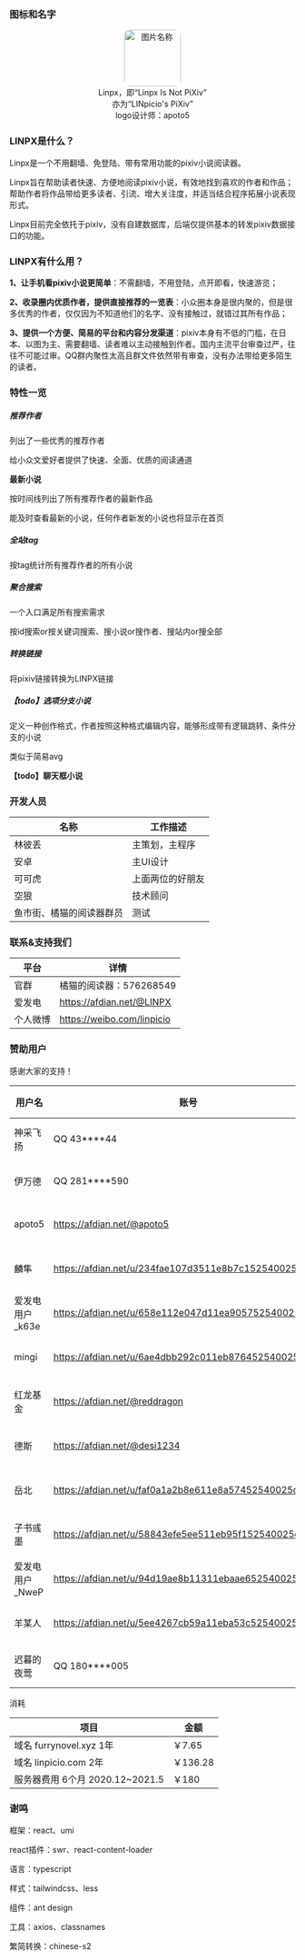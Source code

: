### 图标和名字

<div align='center'><img src="https://i.loli.net/2020/12/02/EXiUAJK1SOQB8My.png" width = "100" height = "100" alt="图片名称" style='border-radius:10px' /></div>

<div align='center'>
    Linpx，即“Linpx Is Not PiXiv”<br/>
    亦为“LINpicio's PiXiv”<br/>
    logo设计师：apoto5
</div>



### LINPX是什么？

Linpx是一个不用翻墙、免登陆、带有常用功能的pixiv小说阅读器。

Linpx旨在帮助读者快速、方便地阅读pixiv小说，有效地找到喜欢的作者和作品；帮助作者将作品带给更多读者、引流、增大关注度，并适当结合程序拓展小说表现形式。

Linpx目前完全依托于pixiv，没有自建数据库，后端仅提供基本的转发pixiv数据接口的功能。




### LINPX有什么用？

**1、让手机看pixiv小说更简单**：不需翻墙，不用登陆，点开即看，快速游览；

**2、收录圈内优质作者，提供直接推荐的一览表**：小众圈本身是很内聚的，但是很多优秀的作者，仅仅因为不知道他们的名字、没有接触过，就错过其所有作品；

**3、提供一个方便、简易的平台和内容分发渠道**：pixiv本身有不低的门槛，在日本、以图为主、需要翻墙、读者难以主动接触到作者。国内主流平台审查过严，往往不可能过审。QQ群内聚性太高且群文件依然带有审查，没有办法带给更多陌生的读者。



### 特性一览

##### 推荐作者

列出了一些优秀的推荐作者

给小众文爱好者提供了快速、全面、优质的阅读通道

**最新小说**

按时间线列出了所有推荐作者的最新作品

能及时查看最新的小说，任何作者新发的小说也将显示在首页

##### 全站tag

按tag统计所有推荐作者的所有小说

##### 聚合搜索

一个入口满足所有搜索需求

按id搜索or按关键词搜索、搜小说or搜作者、搜站内or搜全部

##### 转换链接

将pixiv链接转换为LINPX链接

##### 【todo】选项分支小说

定义一种创作格式，作者按照这种格式编辑内容，能够形成带有逻辑跳转、条件分支的小说

类似于简易avg

**【todo】聊天框小说**



### 开发人员

| 名称                     | 工作描述         |
| ------------------------ | ---------------- |
| 林彼丢                   | 主策划，主程序   |
| 安卓                     | 主UI设计         |
| 可可虎                   | 上面两位的好朋友 |
| 空狼                     | 技术顾问         |
| 鱼市街、橘猫的阅读器群员 | 测试             |



### 联系&支持我们

| 平台     | 详情                       |
| -------- | -------------------------- |
| 官群     | 橘猫的阅读器：576268549    |
| 爱发电   | https://afdian.net/@LINPX  |
| 个人微博 | https://weibo.com/linpicio |



### 赞助用户

感谢大家的支持！

| 用户名          | 账号                                                  | 金额 | 时间      | 形式   |
| --------------- | ----------------------------------------------------- | ---- | --------- | ------ |
| 神采飞扬        | QQ 43\*\*\*\*44                                       | 20   | 2020.11.8 | QQ红包 |
| 伊万德          | QQ 281\*\*\*\*590                                     | 10   | 2021.3.31 | QQ红包 |
| apoto5          | https://afdian.net/@apoto5                            | 30   | 2021.3.31 | 爱发电 |
| 麟隼            | https://afdian.net/u/234fae107d3511e8b7c152540025c377 | 5    | 2021.3.31 | 爱发电 |
| 爱发电用户_k63e | https://afdian.net/u/658e112e047d11ea905752540025c377 | 10   | 2021.4.1  | 爱发电 |
| mingi           | https://afdian.net/u/6ae4dbb292c011eb876452540025c377 | 5    | 2021.4.1  | 爱发电 |
| 红龙基金        | https://afdian.net/@reddragon                         | 180  | 2021.4.2  | 爱发电 |
| 德斯            | https://afdian.net/@desi1234                          | 260  | 2021.4.18 | 爱发电 |
| 岳北            | https://afdian.net/u/faf0a1a2b8e611e8a57452540025c377 | 30   | 2021.5.9  | 爱发电 |
| 子书彧墨        | https://afdian.net/u/58843efe5ee511eb95f152540025c377 | 5    | 2021.5.9  | 爱发电 |
| 爱发电用户_NweP | https://afdian.net/u/94d19ae8b11311ebaae652540025c377 | 5    | 2021.5.10 | 爱发电 |
| 羊某人          | https://afdian.net/u/5ee4267cb59a11eba53c52540025c377 | 5    | 2021.5.15 | 爱发电 |
| 迟暮的夜莺      | QQ 180\*\*\*\*005                                     | 50   | 2021.5.16 | QQ红包 |



消耗

| 项目                            | 金额     |
| ------------------------------- | -------- |
| 域名 furrynovel.xyz 1年         | ￥7.65   |
| 域名 linpicio.com 2年           | ￥136.28 |
| 服务器费用 6个月 2020.12~2021.5 | ￥180    |



### 谢鸣

框架：react、umi

react插件：swr、react-content-loader

语言：typescript

样式：tailwindcss、less    

组件：ant design

工具：axios、classnames

繁简转换：chinese-s2

